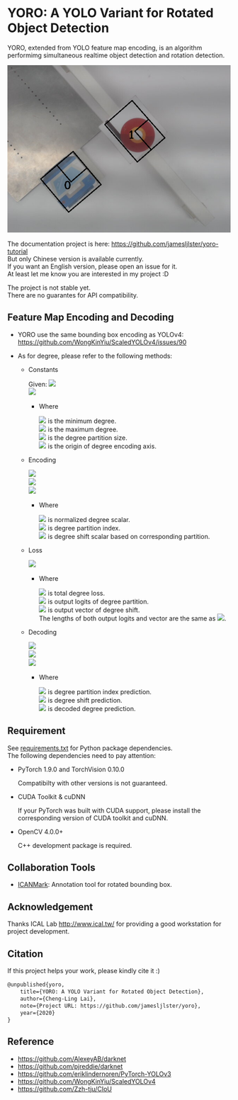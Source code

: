 # YORO: A YOLO Variant for Rotated Object Detection

YORO, extended from YOLO feature map encoding, is an algorithm performimg
simultaneous realtime object detection and rotation detection.

<img width="650" src=".assets/demo.png" />

The documentation project is here:
<https://github.com/jamesljlster/yoro-tutorial>  
But only Chinese version is available currently.  
If you want an English version, please open an issue for it.  
At least let me know you are interested in my project :D

The project is not stable yet.  
There are no guarantes for API compatibility.

## Feature Map Encoding and Decoding

-   YORO use the same bounding box encoding as YOLOv4:  
    <https://github.com/WongKinYiu/ScaledYOLOv4/issues/90>

-   As for degree, please refer to the following methods:

    -   Constants

        Given: <img src="https://latex.codecogs.com/svg.image?d_{min},d_{max},d_{size}" />  
        <img src="https://latex.codecogs.com/svg.image?d_{orig}=d_{min}-d_{size}\div&space;2" />

        -   Where

            <img src="https://latex.codecogs.com/svg.image?d_{min}" /> is the minimum degree.  
            <img src="https://latex.codecogs.com/svg.image?d_{max}" /> is the maximum degree.  
            <img src="https://latex.codecogs.com/svg.image?d_{size}" /> is the degree partition size.  
            <img src="https://latex.codecogs.com/svg.image?d_{orig}" /> is the origin of degree encoding axis.

    -   Encoding

        <img src="https://latex.codecogs.com/svg.image?d_{norm}=(d_{target}-d_{orig})\div&space;d_{size}" /><br>
        <img src="https://latex.codecogs.com/svg.image?d_{label}=\left&space;\lfloor&space;d_{norm}\right&space;\rfloor" /><br>
        <img src="https://latex.codecogs.com/svg.image?d_{shift}=(d_{norm}-d_{label}-0.5)\times&space;2" />

        -   Where

            <img src="https://latex.codecogs.com/svg.image?d_{norm}" /> is normalized degree scalar.  
            <img src="https://latex.codecogs.com/svg.image?d_{label}" /> is degree partition index.  
            <img src="https://latex.codecogs.com/svg.image?d_{shift}" /> is degree shift scalar based on corresponding partition.

    -   Loss

        <img src="https://latex.codecogs.com/svg.image?d_{loss}=cross\_entropy(v_{part},d_{part})&plus;mse(v_{shift}[d_{part}],d_{shift})" />

        -   Where

            <img src="https://latex.codecogs.com/svg.image?d_{loss}" /> is total degree loss.  
            <img src="https://latex.codecogs.com/svg.image?v_{part}" /> is output logits of degree partition.  
            <img src="https://latex.codecogs.com/svg.image?v_{shift}" /> is output vector of degree shift.  
            The lengths of both output logits and vector are the same as <img src="https://latex.codecogs.com/svg.image?\left&space;\lfloor&space;(d_{max}-d_{orig})\div&space;d_{size}&plus;0.5\right&space;\rfloor" />.

    -   Decoding

        <img src="https://latex.codecogs.com/svg.image?p_{part}=argmax(v_{part})" /><br>
        <img src="https://latex.codecogs.com/svg.image?p_{shift}=v_{shift}[p_{part}]\div&space;2&plus;0.5" /><br>
        <img src="https://latex.codecogs.com/svg.image?d_{pred}=d_{size}\times&space;(p_{part}&plus;p_{shift})" />

        -   Where

            <img src="https://latex.codecogs.com/svg.image?p_{part}" /> is degree partition index prediction.  
            <img src="https://latex.codecogs.com/svg.image?p_{shift}" /> is degree shift prediction.  
            <img src="https://latex.codecogs.com/svg.image?d_{pred}" /> is decoded degree prediction.

## Requirement

See [requirements.txt][] for Python package
dependencies.  
The following dependencies need to pay attention:

-   PyTorch 1.9.0 and TorchVision 0.10.0

    Compatibilty with other versions is not guaranteed.

-   CUDA Toolkit & cuDNN

    If your PyTorch was built with CUDA support, please install the
    corresponding version of CUDA toolkit and cuDNN.

-   OpenCV 4.0.0+

    C++ development package is required.

## Collaboration Tools

-   [ICANMark][]: Annotation tool for rotated bounding box.

## Acknowledgement

Thanks ICAL Lab <http://www.ical.tw/> for providing a good workstation
for project development.

## Citation

If this project helps your work, please kindly cite it :)

    @unpublished{yoro,
        title={YORO: A YOLO Variant for Rotated Object Detection},
        author={Cheng-Ling Lai},
        note={Project URL: https://github.com/jamesljlster/yoro},
        year={2020}
    }

## Reference

-   <https://github.com/AlexeyAB/darknet>
-   <https://github.com/pjreddie/darknet>
-   <https://github.com/eriklindernoren/PyTorch-YOLOv3>
-   <https://github.com/WongKinYiu/ScaledYOLOv4>
-   <https://github.com/Zzh-tju/CIoU>

  [requirements.txt]: requirements.txt
  [ICANMark]: https://github.com/jamesljlster/ican_mark
